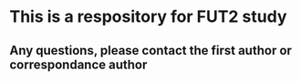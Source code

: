 # This is a respository for FUT2 study

## Any questions, please contact the first author or correspondance author
